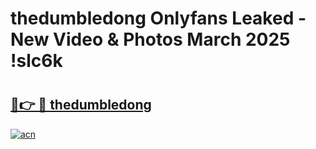 # thedumbledong Onlyfans Leaked - New Video & Photos March 2025 !slc6k

# <h2><a href="https://dtg965.iuczelnia.edu.pl?title=thedumbledong&ref=slc6k">🔗👉 🔴 thedumbledong</a></h2>

[![acn](https://github.com/user-attachments/assets/0f9c940e-d8b0-45ae-aac7-cd30a18b3e1c)](https://dtg965.iuczelnia.edu.pl?title=thedumbledong&ref=slc6k)


